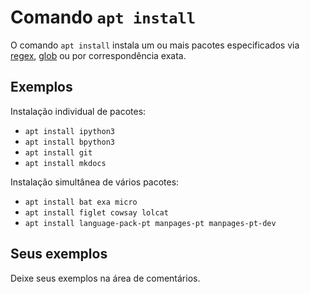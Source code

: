 # Comando `apt install`

O comando `apt install` instala um ou mais pacotes especificados via [regex](../man/regex.md), [glob](../man/glob.md) ou por correspondência exata.


## Exemplos

Instalação individual de pacotes:

- `apt install ipython3`
- `apt install bpython3`
- `apt install git`
- `apt install mkdocs`

Instalação simultânea de vários pacotes:

- `apt install bat exa micro`
- `apt install figlet cowsay lolcat`
- `apt install language-pack-pt manpages-pt manpages-pt-dev`

## Seus exemplos

Deixe seus exemplos na área de comentários.